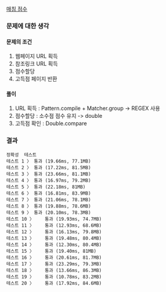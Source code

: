 [매칭 점수](https://programmers.co.kr/learn/courses/30/lessons/42893)

### 문제에 대한 생각

#### 문제의 조건

1. 웹페이지 URL 획득
2. 참조링크 URL 획득
3. 점수할당
4. 고득점 페이지 반환

#### 풀이

1. URL 획득 : Pattern.compile + Matcher.group -> REGEX 사용
2. 점수할당 : 소수점 점수 유지 -> double
3. 고득점 확인 : Double.compare

### 결과

```
정확성  테스트
테스트 1 〉	통과 (19.66ms, 77.1MB)
테스트 2 〉	통과 (17.22ms, 81.5MB)
테스트 3 〉	통과 (23.66ms, 81.1MB)
테스트 4 〉	통과 (16.97ms, 79.2MB)
테스트 5 〉	통과 (22.18ms, 81MB)
테스트 6 〉	통과 (16.81ms, 83.9MB)
테스트 7 〉	통과 (21.06ms, 78.1MB)
테스트 8 〉	통과 (19.88ms, 78.6MB)
테스트 9 〉	통과 (20.10ms, 78.3MB)
테스트 10 〉	통과 (19.93ms, 74.7MB)
테스트 11 〉	통과 (12.93ms, 68.6MB)
테스트 12 〉	통과 (16.13ms, 79.8MB)
테스트 13 〉	통과 (19.48ms, 80.4MB)
테스트 14 〉	통과 (12.30ms, 80.4MB)
테스트 15 〉	통과 (19.40ms, 81MB)
테스트 16 〉	통과 (20.61ms, 81.7MB)
테스트 17 〉	통과 (23.29ms, 79.3MB)
테스트 18 〉	통과 (13.66ms, 86.3MB)
테스트 19 〉	통과 (10.78ms, 83.2MB)
테스트 20 〉	통과 (17.92ms, 84.6MB)
```
